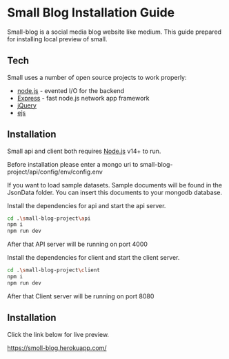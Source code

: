 # Small Blog Installation Guide
Small-blog is a social media blog website like medium. This guide prepared for installing local preview of small.

## Tech

Small uses a number of open source projects to work properly:

- [node.js] - evented I/O for the backend
- [Express] - fast node.js network app framework 
- [jQuery] 
- [ejs]


## Installation

Small api and client both requires [Node.js](https://nodejs.org/) v14+ to run.

Before installation please enter a mongo uri to small-blog-project/api/config/env/config.env

If you want to load sample datasets. Sample documents will be found in the JsonData folder. You can insert this documents to your mongodb database. 

Install the dependencies for api and start the api server. 

```sh
cd .\small-blog-project\api
npm i
npm run dev
```
After that API server will be running on port 4000 

Install the dependencies for client and start the client server. 
```sh
cd .\small-blog-project\client
npm i
npm run dev
```
After that Client server will be running on port 8080 

## Installation
Click the link below for live preview.

https://smoll-blog.herokuapp.com/


   [node.js]: <http://nodejs.org>
   [jQuery]: <http://jquery.com>
   [express]: <http://expressjs.com>
   [ejs]: <http://ejs.co>
   

